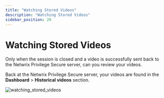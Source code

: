 ```yaml
---
title: "Watching Stored Videos"
description: "Watching Stored Videos"
sidebar_position: 20
---
```


# Watching Stored Videos

Only when the session is closed and a video is successfully sent back to the Netwrix Privilege
Secure server, can you review your videos.

Back at the Netwrix Privilege Secure server, your videos are found in the **Dashboard** >
**Historical videos** section.

![watching_stored_videos](/images/endpointpolicymanager/integration/privilegesecure/resourcebased/watching_stored_videos.webp)
